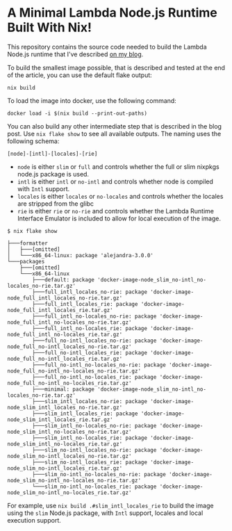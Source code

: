 # A Minimal Lambda Node.js Runtime Built With Nix!

This repository contains the source code needed to build the Lambda Node.js runtime that I've described 
[on my blog](https://sebastian-staffa.eu/posts/minimal-lambda-containers-with-nix). 

To build the smallest image possible, that is described and tested at the end of the article, you can use the default 
flake output:

```shell
nix build 
```

To load the image into docker, use the following command:
```shell    
docker load -i $(nix build --print-out-paths)
```

You can also build any other intermediate step that is described in the blog post. Use `nix flake show` to see all
available outputs. The naming uses the following schema:
```
[node]-[intl]-[locales]-[rie]
```
- `node` is either `slim` or `full` and controls whether the full or slim nixpkgs node.js package is used.
- `intl` is either `intl` or `no-intl` and controls whether node is compiled with `Intl` support.
- `locales` is either `locales` or `no-locales` and controls whether the locales are stripped from the glibc
- `rie` is either `rie` or `no-rie` and controls whether the Lambda Runtime Interface Emulator is included to allow for local execution of the image.

```
$ nix flake show

├───formatter
│   ├───[omitted]
│   └───x86_64-linux: package 'alejandra-3.0.0'
└───packages
    ├───[omitted]
    └───x86_64-linux
        ├───default: package 'docker-image-node_slim_no-intl_no-locales_no-rie.tar.gz'
        ├───full_intl_locales_no-rie: package 'docker-image-node_full_intl_locales_no-rie.tar.gz'
        ├───full_intl_locales_rie: package 'docker-image-node_full_intl_locales_rie.tar.gz'
        ├───full_intl_no-locales_no-rie: package 'docker-image-node_full_intl_no-locales_no-rie.tar.gz'
        ├───full_intl_no-locales_rie: package 'docker-image-node_full_intl_no-locales_rie.tar.gz'
        ├───full_no-intl_locales_no-rie: package 'docker-image-node_full_no-intl_locales_no-rie.tar.gz'
        ├───full_no-intl_locales_rie: package 'docker-image-node_full_no-intl_locales_rie.tar.gz'
        ├───full_no-intl_no-locales_no-rie: package 'docker-image-node_full_no-intl_no-locales_no-rie.tar.gz'
        ├───full_no-intl_no-locales_rie: package 'docker-image-node_full_no-intl_no-locales_rie.tar.gz'
        ├───minimal: package 'docker-image-node_slim_no-intl_no-locales_no-rie.tar.gz'
        ├───slim_intl_locales_no-rie: package 'docker-image-node_slim_intl_locales_no-rie.tar.gz'
        ├───slim_intl_locales_rie: package 'docker-image-node_slim_intl_locales_rie.tar.gz'
        ├───slim_intl_no-locales_no-rie: package 'docker-image-node_slim_intl_no-locales_no-rie.tar.gz'
        ├───slim_intl_no-locales_rie: package 'docker-image-node_slim_intl_no-locales_rie.tar.gz'
        ├───slim_no-intl_locales_no-rie: package 'docker-image-node_slim_no-intl_locales_no-rie.tar.gz'
        ├───slim_no-intl_locales_rie: package 'docker-image-node_slim_no-intl_locales_rie.tar.gz'
        ├───slim_no-intl_no-locales_no-rie: package 'docker-image-node_slim_no-intl_no-locales_no-rie.tar.gz'
        └───slim_no-intl_no-locales_rie: package 'docker-image-node_slim_no-intl_no-locales_rie.tar.gz'
```

For example, use `nix build .#slim_intl_locales_rie` to build the image using the `slim` Node.js package, 
with `Intl` support, locales and local execution support.